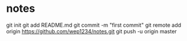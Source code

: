 # notes
git init
git add README.md
git commit -m "first commit"
git remote add origin https://github.com/wep1234/notes.git
git push -u origin master
